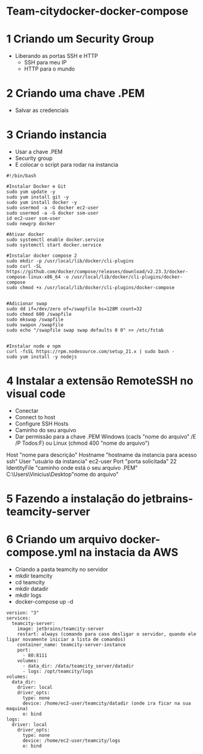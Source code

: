 # Team-citydocker-docker-compose

# 1 Criando um Security Group 
- Liberando as portas SSH e HTTP 
    - SSH para meu IP
    - HTTP para o mundo

# 2 Criando uma chave .PEM
- Salvar as credenciais 

# 3 Criando instancia 

- Usar a chave .PEM
- Security group 
- E colocar o script para rodar na instancia
  
```
#!/bin/bash

#Instalar Docker e Git
sudo yum update -y
sudo yum install git -y
sudo yum install docker -y
sudo usermod -a -G docker ec2-user
sudo usermod -a -G docker ssm-user
id ec2-user ssm-user
sudo newgrp docker

#Ativar docker
sudo systemctl enable docker.service
sudo systemctl start docker.service

#Instalar docker compose 2
sudo mkdir -p /usr/local/lib/docker/cli-plugins
sudo curl -SL https://github.com/docker/compose/releases/download/v2.23.3/docker-compose-linux-x86_64 -o /usr/local/lib/docker/cli-plugins/docker-compose
sudo chmod +x /usr/local/lib/docker/cli-plugins/docker-compose


#Adicionar swap
sudo dd if=/dev/zero of=/swapfile bs=128M count=32
sudo chmod 600 /swapfile
sudo mkswap /swapfile
sudo swapon /swapfile
sudo echo "/swapfile swap swap defaults 0 0" >> /etc/fstab


#Instalar node e npm
curl -fsSL https://rpm.nodesource.com/setup_21.x | sudo bash -
sudo yum install -y nodejs
```

# 4 Instalar a extensão RemoteSSH no visual code

- Conectar 
- Connect to host
- Configure SSH Hosts
- Caminho do seu arquivo
- Dar permissão para a chave .PEM Windows (cacls "nome do arquivo" /E /P Todos:F) ou Linux (chmod 400 "nome do arquivo")

Host "nome para descrição" 
    Hostname "hostname da instancia para acesso ssh" 
    User "usuário da instancia" ec2-user
    Port "porta solicitada" 22
    IdentityFile "caminho onde está o seu arquivo .PEM" C:\Users\Vinicius\Desktop\"nome do arquivo"


# 5 Fazendo a instalação do jetbrains-teamcity-server

# 6 Criando um arquivo docker-compose.yml na instacia da AWS

- Criando a pasta teamcity no servidor
- mkdir teamcity
- cd teamcity
- mkdir datadir
- mkdir logs
- docker-compose up -d 


```
version: "3"
services:
  teamcity-server:
    image: jetbrains/teamcity-server
    restart: always (comando para caso desligar o servidor, quando ele ligar novamente iniciar a lista de comandos)
    container_name: teamcity-server-instance
    port: 
      - 80:8111
    volumes:
      - data_dir: /data/teamcity_server/datadir
      - logs: /opt/teamcity/logs
volumes:
  data_dir:
    driver: local
    driver_opts:
      type: none
      device: /home/ec2-user/teamcity/datadir (onde ira ficar na sua maquina)
      o: bind
logs:
  driver: local
    driver_opts:
      type: none
      device: /home/ec2-user/teamcity/logs
      o: bind  
```

